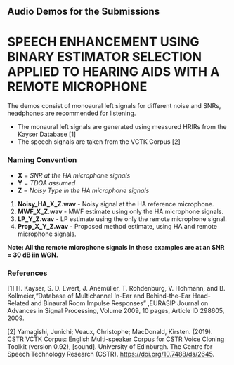 ## Audio Demos for the Submissions
# SPEECH ENHANCEMENT USING BINARY ESTIMATOR SELECTION APPLIED TO HEARING AIDS WITH A REMOTE MICROPHONE

The demos consist of monoaural left signals for different noise and SNRs, headphones are recommended for listening.

- The monaural left signals are generated using measured HRIRs from the Kayser Database [1]
- The speech signals are taken from the VCTK Corpus [2]

### Naming Convention

- **X** = *SNR at the HA microphone signals*
- **Y** = *TDOA assumed*
- **Z** = *Noisy Type in the HA microphone signals*

1. **Noisy_HA_X_Z.wav** - Noisy signal at the HA reference microphone.
2. **MWF_X_Z.wav** - MWF estimate using only the HA microphone signals.
3. **LP_Y_Z.wav** - LP estimate using the only the remote microphone signal.
4. **Prop_X_Y_Z.wav** - Proposed method estimate, using HA and remote microphone signals.

**Note: All the remote microphone signals in these examples are at an SNR = 30 dB iin WGN.**


### References
[1] H. Kayser, S. D. Ewert, J. Anemüller, T. Rohdenburg, V. Hohmann, and B. Kollmeier,“Database of Multichannel In-Ear and Behind-the-Ear Head-Related and Binaural Room Impulse Responses” ,EURASIP Journal on Advances in Signal Processing, Volume 2009, 10 pages, Article ID 298605, 2009.

[2] Yamagishi, Junichi; Veaux, Christophe; MacDonald, Kirsten. (2019). CSTR VCTK Corpus: English Multi-speaker Corpus for CSTR Voice Cloning Toolkit (version 0.92), [sound]. University of Edinburgh. The Centre for Speech Technology Research (CSTR). https://doi.org/10.7488/ds/2645.
